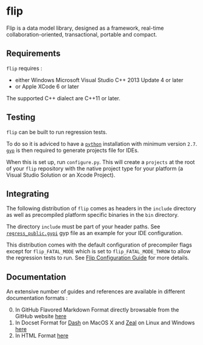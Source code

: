 # flip

Flip is a data model library, designed as a framework, real-time collaboration-oriented, transactional, portable and compact.

## Requirements

`flip` requires :
- either Windows Microsoft Visual Studio C++ 2013 Update 4 or later
- or Apple XCode 6 or later

The supported C++ dialect are C++11 or later.

## Testing

`flip` can be built to run regression tests.

To do so it is adviced to have a [`python`](https://www.python.org/downloads/) installation with minimum version `2.7`.
[`gyp`](https://code.google.com/p/gyp/source/checkout) is then required to generate projects file for IDEs.

When this is set up, run `configure.py`. This will create a `projects` at the root of your `flip` repository with the native project type for your platform (a Visual Studio Solution or an Xcode Project).

## Integrating

The following distribution of `flip` comes as headers in the `include` directory as well as
precompiled platform specific binaries in the `bin` directory.

The directory `include` must be part of your header paths.
See [`regress_public.gypi`](/test/regress/regress_public.gypi) gyp file as an example for your IDE configuration.

This distribution comes with the default configuration of precompiler flags except for `flip_FATAL_MODE` which is set to `flip_FATAL_MODE_THROW` to allow the regression tests to run.
See [Flip Configuration Guide](/documentation/markdown/config/README.md) for more details.

## Documentation

An extensive number of guides and references are available in different documentation formats :

0. In GitHub Flavored Markdown Format directly browsable from the GitHub website [here](/documentation/markdown/README.md)
1. In Docset Format for [Dash](https://kapeli.com/dash) on MacOS X and [Zeal](http://zealdocs.org) on Linux and Windows [here](/documentation/docset)
2. In HTML Format [here](/documentation/html)
